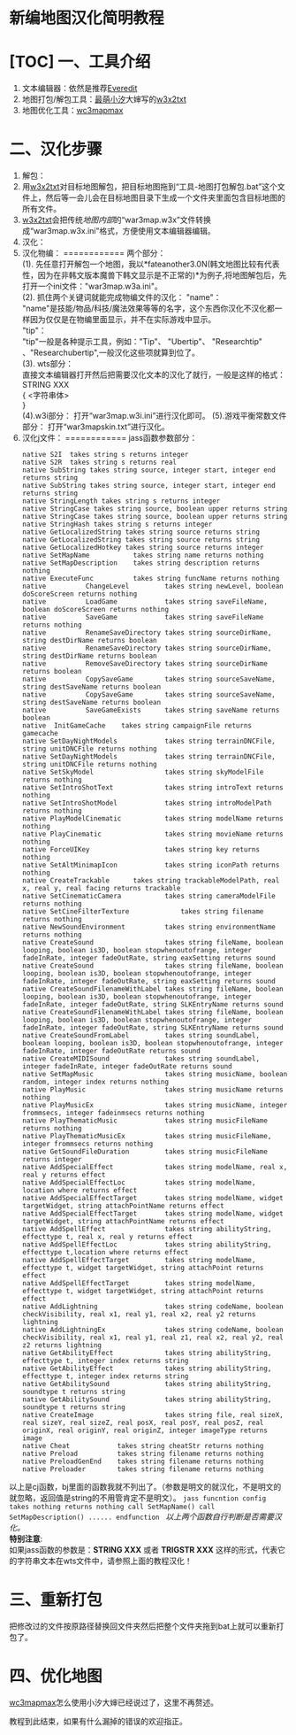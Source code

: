 新编地图汉化简明教程
============  
[TOC]
一、工具介绍
============
1. 文本编辑器：依然是推荐[Everedit](http://www.everedit.cn/)  
2. 地图打包/解包工具：[最萌小汐](https://github.com/syj2010syj)大婶写的[w3x2txt](https://github.com/syj2010syj/w3x2txt)  
3. 地图优化工具：[wc3mapmax](https://github.com/actboy168/wc3mapmax)  
  
二、汉化步骤
============
1. 解包：
  1. 用[w3x2txt](https://github.com/syj2010syj/w3x2txt)对目标地图解包，把目标地图拖到“工具-地图打包解包.bat”这个文件上，然后等一会儿会在目标地图目录下生成一个文件夹里面包含目标地图的所有文件。  	
  2. [w3x2txt](https://github.com/syj2010syj/w3x2txt)会把传统*地图内部*的“war3map.w3x”文件转换成“war3map.w3x.ini”格式，方便使用文本编辑器编辑。  
2. 汉化：  
  1. 汉化物编：
============ 
两个部分：   
   (1). 先任意打开解包一个地图，我以*fateanother3.0N(韩文地图比较有代表性，因为在非韩文版本魔兽下韩文显示是不正常的)*为例子,将地图解包后，先打开一个ini文件："war3map.w3a.ini"。  
   (2). 抓住两个关键词就能完成物编文件的汉化：
   "name"：  
   "name"是技能/物品/科技/魔法效果等等的名字，这个东西你汉化不汉化都一样因为仅仅是在物编里面显示，并不在实际游戏中显示。  
  "tip"：  
  "tip"一般是各种提示工具，例如："Tip"、 "Ubertip"、 "Researchtip" 、"Researchubertip",一般汉化这些项就算到位了。  
(3). wts部分：  
直接文本编辑器打开然后把需要汉化文本的汉化了就行，一般是这样的格式：　　
STRING XXX  
{
  <字符串体>  
}  
(4).w3i部分：
打开“war3map.w3i.ini”进行汉化即可。
(5).游戏平衡常数文件部分：
打开“war3mapskin.txt”进行汉化。
 2. 汉化j文件：
============ 
jass函数参数部分：
	 ```jass
    native S2I  takes string s returns integer
    native S2R  takes string s returns real
    native SubString takes string source, integer start, integer end returns string
    native SubString takes string source, integer start, integer end returns string
    native StringLength takes string s returns integer
    native StringCase takes string source, boolean upper returns string
    native StringCase takes string source, boolean upper returns string
    native StringHash takes string s returns integer
    native GetLocalizedString takes string source returns string
    native GetLocalizedString takes string source returns string
    native GetLocalizedHotkey takes string source returns integer
    native SetMapName           takes string name returns nothing
    native SetMapDescription    takes string description returns nothing
    native ExecuteFunc          takes string funcName returns nothing
    native          ChangeLevel         takes string newLevel, boolean doScoreScreen returns nothing
    native          LoadGame            takes string saveFileName, boolean doScoreScreen returns nothing
    native          SaveGame            takes string saveFileName returns nothing
    native          RenameSaveDirectory takes string sourceDirName, string destDirName returns boolean
    native          RenameSaveDirectory takes string sourceDirName, string destDirName returns boolean
    native          RemoveSaveDirectory takes string sourceDirName returns boolean
    native          CopySaveGame        takes string sourceSaveName, string destSaveName returns boolean
    native          CopySaveGame        takes string sourceSaveName, string destSaveName returns boolean
    native          SaveGameExists      takes string saveName returns boolean
    native  InitGameCache    takes string campaignFile returns gamecache
    native SetDayNightModels            takes string terrainDNCFile, string unitDNCFile returns nothing
    native SetDayNightModels            takes string terrainDNCFile, string unitDNCFile returns nothing
    native SetSkyModel                  takes string skyModelFile returns nothing
    native SetIntroShotText             takes string introText returns nothing
    native SetIntroShotModel            takes string introModelPath returns nothing
    native PlayModelCinematic           takes string modelName returns nothing
    native PlayCinematic                takes string movieName returns nothing
    native ForceUIKey                   takes string key returns nothing
    native SetAltMinimapIcon            takes string iconPath returns nothing
    native CreateTrackable      takes string trackableModelPath, real x, real y, real facing returns trackable
    native SetCinematicCamera           takes string cameraModelFile returns nothing
    native SetCineFilterTexture             takes string filename returns nothing
    native NewSoundEnvironment          takes string environmentName returns nothing
    native CreateSound                  takes string fileName, boolean looping, boolean is3D, boolean stopwhenoutofrange, integer fadeInRate, integer fadeOutRate, string eaxSetting returns sound
    native CreateSound                  takes string fileName, boolean looping, boolean is3D, boolean stopwhenoutofrange, integer fadeInRate, integer fadeOutRate, string eaxSetting returns sound
    native CreateSoundFilenameWithLabel takes string fileName, boolean looping, boolean is3D, boolean stopwhenoutofrange, integer fadeInRate, integer fadeOutRate, string SLKEntryName returns sound
    native CreateSoundFilenameWithLabel takes string fileName, boolean looping, boolean is3D, boolean stopwhenoutofrange, integer fadeInRate, integer fadeOutRate, string SLKEntryName returns sound
    native CreateSoundFromLabel         takes string soundLabel, boolean looping, boolean is3D, boolean stopwhenoutofrange, integer fadeInRate, integer fadeOutRate returns sound
    native CreateMIDISound              takes string soundLabel, integer fadeInRate, integer fadeOutRate returns sound
    native SetMapMusic                  takes string musicName, boolean random, integer index returns nothing
    native PlayMusic                    takes string musicName returns nothing
    native PlayMusicEx                  takes string musicName, integer frommsecs, integer fadeinmsecs returns nothing
    native PlayThematicMusic            takes string musicFileName returns nothing
    native PlayThematicMusicEx          takes string musicFileName, integer frommsecs returns nothing
    native GetSoundFileDuration         takes string musicFileName returns integer
    native AddSpecialEffect             takes string modelName, real x, real y returns effect
    native AddSpecialEffectLoc          takes string modelName, location where returns effect
    native AddSpecialEffectTarget       takes string modelName, widget targetWidget, string attachPointName returns effect
    native AddSpecialEffectTarget       takes string modelName, widget targetWidget, string attachPointName returns effect
    native AddSpellEffect               takes string abilityString, effecttype t, real x, real y returns effect
    native AddSpellEffectLoc            takes string abilityString, effecttype t,location where returns effect
    native AddSpellEffectTarget         takes string modelName, effecttype t, widget targetWidget, string attachPoint returns effect
    native AddSpellEffectTarget         takes string modelName, effecttype t, widget targetWidget, string attachPoint returns effect
    native AddLightning                 takes string codeName, boolean checkVisibility, real x1, real y1, real x2, real y2 returns lightning
    native AddLightningEx               takes string codeName, boolean checkVisibility, real x1, real y1, real z1, real x2, real y2, real z2 returns lightning
    native GetAbilityEffect             takes string abilityString, effecttype t, integer index returns string
    native GetAbilityEffect             takes string abilityString, effecttype t, integer index returns string
    native GetAbilitySound              takes string abilityString, soundtype t returns string
    native GetAbilitySound              takes string abilityString, soundtype t returns string
    native CreateImage                  takes string file, real sizeX, real sizeY, real sizeZ, real posX, real posY, real posZ, real originX, real originY, real originZ, integer imageType returns image
    native Cheat            takes string cheatStr returns nothing
    native Preload          takes string filename returns nothing
    native PreloadGenEnd    takes string filename returns nothing
    native Preloader        takes string filename returns nothing
	```
以上是cj函数，bj里面的函数我就不列出了。（参数是明文的就汉化，不是明文的就忽略，返回值是string的不用管肯定不是明文）。
	```jass
	funcntion config takes nothing returns nothing
	call SetMapName()
	call SetMapDescription()
	......
	endfunction
	```
*以上两个函数自行判断是否需要汉化。*  
__特别注意__:  
如果jass函数的参数是：**STRING XXX** 或者 **TRIGSTR XXX** 这样的形式，代表它的字符串文本在wts文件中，请参照上面的教程汉化！

三、重新打包
============
把修改过的文件按原路径替换回文件夹然后把整个文件夹拖到bat上就可以重新打包了。

四、优化地图
============
[wc3mapmax](https://github.com/actboy168/wc3mapmax)怎么使用小汐大婶已经说过了，这里不再赘述。

教程到此结束，如果有什么漏掉的错误的欢迎指正。








